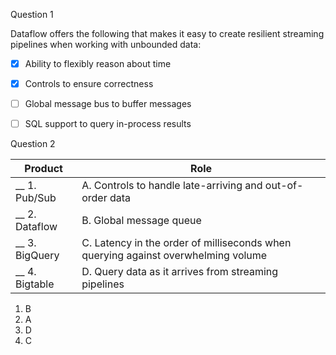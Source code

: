 Question 1

Dataflow offers the following that makes it easy to create resilient streaming pipelines when working with unbounded data:

- [X] Ability to flexibly reason about time
- [X] Controls to ensure correctness
- [ ] Global message bus to buffer messages
- [ ] SQL support to query in-process results


Question 2

| Product        	| Role                                                                              	|
|----------------	|-----------------------------------------------------------------------------------	|
| __ 1. Pub/Sub  	| A. Controls to handle late-arriving and out-of-order data                         	|
| __ 2. Dataflow 	| B. Global message queue                                                           	|
| __ 3. BigQuery 	| C. Latency in the order of milliseconds when querying against overwhelming volume 	|
| __ 4. Bigtable 	| D. Query data as it arrives from streaming pipelines                              	|

1. B
2.  A
3.  D
4.  C
